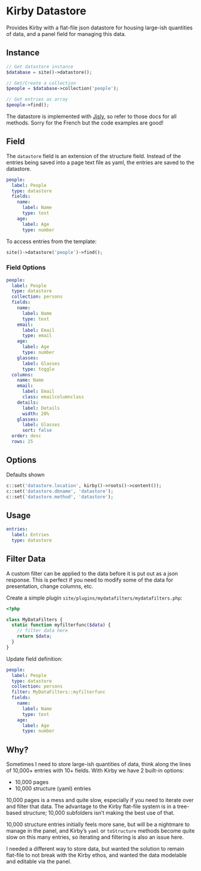 # Kirby Datastore

Provides Kirby with a flat-file json datastore for housing large-ish quantities of data, and a panel field for managing this data.

## Instance

```php
// Get datastore instance
$database = site()->datastore();

// Get/Create a collection 
$people = $database->collection('people');

// Get entries as array
$people->find();
```

The datastore is implemented with [Jisly](https://github.com/r0mdau/jisly), so refer to those docs for all methods. Sorry for the French but the code examples are good!

## Field

The `datastore` field is an extension of the structure field. Instead of the entries being saved into a page text file as yaml, the entries are saved to the datastore.

```yaml
people:
  label: People
  type: datastore
  fields:
    name:
      label: Name
      type: text
    age:
      label: Age
      type: number
```

To access entries from the template:

```php
site()->datastore('people')->find();
```

### Field Options

```yaml
people:
  label: People
  type: datastore
  collection: persons
  fields:
    name:
      label: Name
      type: text
    email:
      label: Email
      type: email
    age:
      label: Age
      type: number
    glasses:
      label: Glasses
      type: toggle
  columns:
    name: Name
    email: 
      label: Email
      class: emailcolumnclass
    details:
      label: Details
      width: 20%
    glasses:
      label: Glasses
      sort: false
  order: desc
  rows: 25

```

## Options

Defaults shown

```php
c::set('datastore.location', kirby()->roots()->content());
c::set('datastore.dbname', 'datastore');
c::set('datastore.method', 'datastore');
```

## Usage

```yaml
entries:
  label: Entries
  type: datastore
```

## Filter Data
A custom filter can be applied to the data before it is put out as a json response. This is perfect if you need to modify some of the data for presentation, change columns, etc.

Create a simple plugin `site/plugins/mydatafilters/mydatafilters.php`:
```php
<?php

class MyDataFilters {
  static function myfilterfunc($data) {
    // filter data here
    return $data;
  }
}
```

Update field definition:
```yaml
people:
  label: People
  type: datastore
  collection: persons
  filter: MyDataFilters::myfilterfunc
  fields:
    name:
      label: Name
      type: text
    age:
      label: Age
      type: number
```

## Why?

Sometimes I need to store large-ish quantities of data, think along the lines of 10,000+ entries with 10+ fields. With Kirby we have 2 built-in options:

- 10,000 pages
- 10,000 structure (yaml) entries

10,000 pages is a mess and quite slow, especially if you need to iterate over and filter that data. The advantage to the Kirby flat-file system is in a tree-based structure; 10,000 subfolders isn’t making the best use of that.

10,000 structure entries initially feels more sane, but will be a nightmare to manage in the panel, and Kirby’s `yaml` or `toStructure` methods become quite slow on this many entries, so iterating and filtering is also an issue here.

I needed a different way to store data, but wanted the solution to remain flat-file to not break with the Kirby ethos, and wanted the data modelable and editable via the panel.